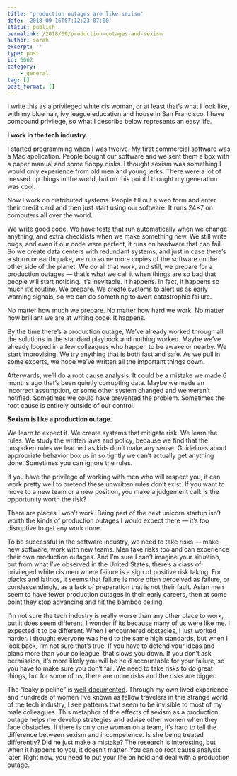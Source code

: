 ```yaml
---
title: 'production outages are like sexism'
date: '2018-09-16T07:12:23-07:00'
status: publish
permalink: /2018/09/production-outages-and-sexism
author: sarah
excerpt: ''
type: post
id: 6662
category:
    - general
tag: []
post_format: []
---
```

I write this as a privileged white cis woman, or at least that’s what I look like, with my blue hair, ivy league education and house in San Francisco. I have compound privilege, so what I describe below represents an easy life.

**I work in the tech industry.**

I started programming when I was twelve. My first commercial software was a Mac application. People bought our software and we sent them a box with a paper manual and some floppy disks. I thought sexism was something I would only experience from old men and young jerks. There were a lot of messed up things in the world, but on this point I thought my generation was cool.

Now I work on distributed systems. People fill out a web form and enter their credit card and then just start using our software. It runs 24×7 on computers all over the world.

We write good code. We have tests that run automatically when we change anything, and extra checklists when we make something new. We still write bugs, and even if our code were perfect, it runs on hardware that can fail. So we create data centers with redundant systems, and just in case there’s a storm or earthquake, we run some more copies of the software on the other side of the planet. We do all that work, and still, we prepare for a production outages — that’s what we call it when things are so bad that people will start noticing. It’s inevitable. It happens. In fact, it happens so much it’s routine. We prepare. We create systems to alert us as early warning signals, so we can do something to avert catastrophic failure.

No matter how much we prepare. No matter how hard we work. No matter how brilliant we are at writing code. It happens.

By the time there’s a production outage, We’ve already worked through all the solutions in the standard playbook and nothing worked. Maybe we’ve already looped in a few colleagues who happen to be awake or nearby. We start improvising. We try anything that is both fast and safe. As we pull in some experts, we hope we’ve written all the important things down.

Afterwards, we’ll do a root cause analysis. It could be a mistake we made 6 months ago that’s been quietly corrupting data. Maybe we made an incorrect assumption, or some other system changed and we weren’t notified. Sometimes we could have prevented the problem. Sometimes the root cause is entirely outside of our control.

**Sexism is like a production outage.**

We learn to expect it. We create systems that mitigate risk. We learn the rules. We study the written laws and policy, because we find that the unspoken rules we learned as kids don’t make any sense. Guidelines about appropriate behavior box us in so tightly we can’t actually get anything done. Sometimes you can ignore the rules.

If you have the privilege of working with men who will respect you, it can work pretty well to pretend these unwritten rules don’t exist. If you want to move to a new team or a new position, you make a judgement call: is the opportunity worth the risk?

There are places I won’t work. Being part of the next unicorn startup isn’t worth the kinds of production outages I would expect there — it’s too disruptive to get any work done.

To be successful in the software industry, we need to take risks — make new software, work with new teams. Men take risks too and can experience their own production outages. And I’m sure I can’t imagine your situation, but from what I’ve observed in the United States, there’s a class of privileged white cis men where failure is a sign of positive risk taking. For blacks and latinos, it seems that failure is more often perceived as failure, or condescendingly, as a lack of preparation that is not their fault. Asian men seem to have fewer production outages in their early careers, then at some point they stop advancing and hit the bamboo ceiling.

I’m not sure the tech industry is really worse than any other place to work, but it does seem different. I wonder if its because many of us were like me. I expected it to be different. When I encountered obstacles, I just worked harder. I thought everyone was held to the same high standards, but when I look back, I’m not sure that’s true. If you have to defend your ideas and plans more than your colleague, that slows you down. If you don’t ask permission, it’s more likely you will be held accountable for your failure, so you have to make sure you don’t fail. We need to take risks to do great things, but for some of us, there are more risks and the risks are bigger.

The “leaky pipeline” is [well-documented](https://www.kaporcenter.org/the-leaky-tech-pipeline-a-comprehensive-framework-for-understanding-and-addressing-the-lack-of-diversity-across-the-tech-ecosystem/). Through my own lived experience and hundreds of women I’ve known as fellow travelers in this strange world of the tech industry, I see patterns that seem to be invisible to most of my male colleagues. This metaphor of the effects of sexism as a production outage helps me develop strategies and advise other women when they face obstacles. If there is only one woman on a team, it’s hard to tell the difference between sexism and incompetence. Is she being treated differently? Did he just make a mistake? The research is interesting, but when it happens to you, it doesn’t matter. You can do root cause analysis later. Right now, you need to put your life on hold and deal with a production outage.